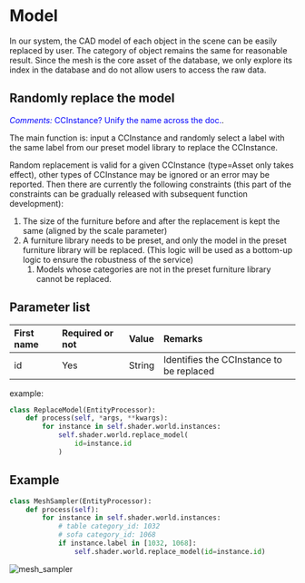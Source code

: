 # Model
In our system, the CAD model of each object in the scene can be easily replaced by user. 
The category of object remains the same for reasonable result.
Since the mesh is the core asset of the database, we only explore its index in the database and do not allow users to access the raw data.
## Randomly replace the model

<!-- **command_type value: model_replace** -->

<!-- Requirements and background: -->
<span style="color:blue">*Comments:* CCInstance? Unify the name across the doc.</span>.

The main function is: input a CCInstance and randomly select a label with the same label from our preset model library to replace the CCInstance.

Random replacement is valid for a given CCInstance (type=Asset only takes effect), other types of CCInstance may be ignored or an error may be reported. Then there are currently the following constraints (this part of the constraints can be gradually released with subsequent function development):

1. The size of the furniture before and after the replacement is kept the same (aligned by the scale parameter)
2. A furniture library needs to be preset, and only the model in the preset furniture library will be replaced. (This logic will be used as a bottom-up logic to ensure the robustness of the service)
   1. Models whose categories are not in the preset furniture library cannot be replaced.

## Parameter list

| First name | Required or not | Value | Remarks |
| :--------- | :------- | :----- | :--------------------- |
| id | Yes | String | Identifies the CCInstance to be replaced |

example:
```python
class ReplaceModel(EntityProcessor):
    def process(self, *args, **kwargs):
        for instance in self.shader.world.instances:
            self.shader.world.replace_model(
                id=instance.id
            )
```

## Example
```python
class MeshSampler(EntityProcessor):
    def process(self):
        for instance in self.shader.world.instances:
            # table category_id: 1032
            # sofa category_id: 1068 
            if instance.label in [1032, 1068]:
                self.shader.world.replace_model(id=instance.id)
```
![mesh_sampler](../examples_figs/mesh_sampler.png)